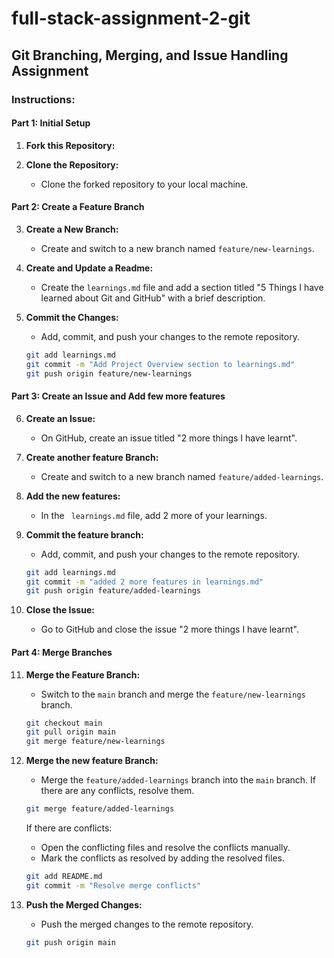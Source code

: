 # full-stack-assignment-2-git

## Git Branching, Merging, and Issue Handling Assignment

### Instructions:

#### Part 1: Initial Setup

1. **Fork this Repository:**

2. **Clone the Repository:**
   - Clone the forked repository to your local machine.
  
#### Part 2: Create a Feature Branch

3. **Create a New Branch:**
   - Create and switch to a new branch named `feature/new-learnings`.

4. **Create and Update a Readme:**
   - Create the `learnings.md` file and add a section titled "5 Things I have learned about Git and GitHub" with a brief description.

5. **Commit the Changes:**
   - Add, commit, and push your changes to the remote repository.
   ```bash
   git add learnings.md
   git commit -m "Add Project Overview section to learnings.md"
   git push origin feature/new-learnings
   ```

#### Part 3: Create an Issue and Add few more features

6. **Create an Issue:**
   - On GitHub, create an issue titled "2 more things I have learnt".

7. **Create another feature Branch:**
   - Create and switch to a new branch named `feature/added-learnings`.

8. **Add the new features:**
   - In the ` learnings.md` file, add 2 more of your learnings.

9. **Commit the feature branch:**
   - Add, commit, and push your changes to the remote repository.
   ```bash
   git add learnings.md
   git commit -m "added 2 more features in learnings.md"
   git push origin feature/added-learnings
   ```

10. **Close the Issue:**
    - Go to GitHub and close the issue "2 more things I have learnt".

#### Part 4: Merge Branches

11. **Merge the Feature Branch:**
    - Switch to the `main` branch and merge the `feature/new-learnings` branch.
    ```bash
    git checkout main
    git pull origin main
    git merge feature/new-learnings
    ```

12. **Merge the new feature Branch:**
    - Merge the `feature/added-learnings` branch into the `main` branch. If there are any conflicts, resolve them.
    ```bash
    git merge feature/added-learnings
    ```

    If there are conflicts:
    - Open the conflicting files and resolve the conflicts manually.
    - Mark the conflicts as resolved by adding the resolved files.
    ```bash
    git add README.md
    git commit -m "Resolve merge conflicts"
    ```

13. **Push the Merged Changes:**
    - Push the merged changes to the remote repository.
    ```bash
    git push origin main
    ```
